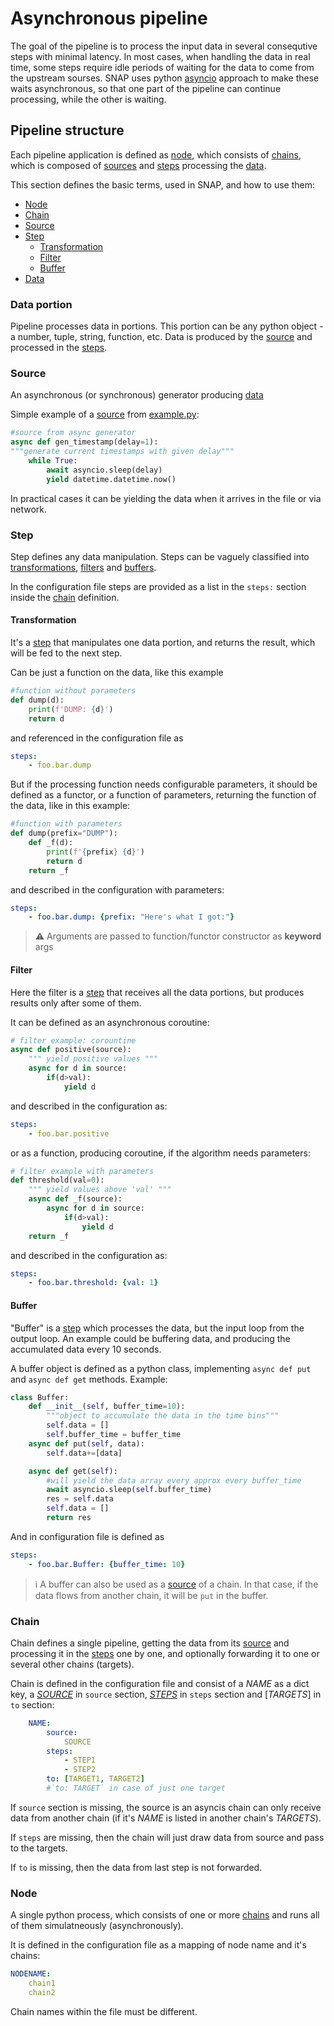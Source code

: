 # Asynchronous pipeline

The goal of the pipeline is to process the input data in several consequtive steps with minimal latency. 
In most cases, when handling the data in real time, some steps require idle periods of waiting for the data to come from the upstream sourses. 
SNAP uses python [asyncio](https://docs.python.org/library/asyncio.html) approach to make these waits asynchronous, so that one part of the pipeline can continue processing, while the other is waiting.


## Pipeline structure

Each pipeline application is defined as [node](#node), which consists of [chains](#chain), which is composed of [sources](#source) and [steps](#step) processing the [data](#data-portion).

This section defines the basic terms, used in SNAP, and how to use them:
* [Node](#node)
* [Chain](#chain)
* [Source](#source)
* [Step](#step)
  * [Transformation](#transformation)
  * [Filter](#filter)
  * [Buffer](#buffer)
* [Data](#data-portion)


### Data portion
Pipeline processes data in portions.
This portion can be any python object - a number, tuple, string, function, etc.
Data is produced by the [source](#source) and processed in the [steps](#step).

### Source
An asynchronous (or synchronous) generator producing [data](#data)

Simple example of a [source](#source) from [example.py](example/example.py):

```python
#source from async generator
async def gen_timestamp(delay=1):
"""generate current timestamps with given delay"""
    while True:
        await asyncio.sleep(delay)
        yield datetime.datetime.now()
```
In practical cases it can be yielding the data when it arrives in the file or via network.


### Step
Step defines any data manipulation. 
Steps can be vaguely classified into [transformations](#transformation), [filters](#filter) and [buffers](#buffer).

In the configuration file steps are provided as a list in the `steps:` section inside the [chain](#chain) definition.

#### Transformation
It's a [step](#step) that manipulates one data portion, and returns the result, which will be fed to the next step.

Can be just a function on the data, like this example
```python
#function without parameters
def dump(d):
    print(f'DUMP: {d}')
    return d
```
and referenced in the configuration file as 
```yml
steps:
    - foo.bar.dump
```

But if the processing function needs configurable parameters, it should be defined as a functor, or a function of parameters, returning the function of the data, like in this example:

```python
#function with parameters
def dump(prefix="DUMP"):
    def _f(d):
        print(f'{prefix} {d}')
        return d
    return _f
```
and described in the configuration with parameters:
```yml
steps:
    - foo.bar.dump: {prefix: "Here's what I got:"}
```
> :warning: Arguments are passed to function/functor constructor as **keyword** args

#### Filter
Here the filter is a [step](#step) that receives all the data portions, but produces results only after some of them.

It can be defined as an asynchronous coroutine:
```python
# filter example: corountine
async def positive(source):
    """ yield positive values """
    async for d in source:
        if(d>val): 
            yield d
```
and described in the configuration as:
```yml
steps:
    - foo.bar.positive
```

or as a function, producing coroutine, if the algorithm needs parameters:

```python
# filter example with parameters
def threshold(val=0):
    """ yield values above 'val' """
    async def _f(source):
        async for d in source:
            if(d>val): 
                yield d
    return _f
```
and described in the configuration as:
```yml
steps:
    - foo.bar.threshold: {val: 1}
```

#### Buffer

"Buffer" is a [step](#step) which processes the data, but the input loop from the output loop. 
An example could be buffering data, and producing the accumulated data every 10 seconds.

A buffer object is defined as a python class, implementing `async def put` and `async def get` methods.
Example:

```python
class Buffer:
    def __init__(self, buffer_time=10):
        """object to accumulate the data in the time bins"""
        self.data = []
        self.buffer_time = buffer_time
    async def put(self, data):
        self.data+=[data]

    async def get(self):
        #will yield the data array every approx every buffer_time
        await asyncio.sleep(self.buffer_time)
        res = self.data
        self.data = []
        return res
```

And in configuration file is defined as
```yml
steps:
    - foo.bar.Buffer: {buffer_time: 10} 
```
> :information_source: A buffer can also be used as a [source](#source) of a chain. In that case, if the data flows from another chain, it will be `put` in the buffer.
### Chain

Chain defines a single pipeline, getting the data from its [source](#source) and processing it in the [steps](#step) one by one, and optionally forwarding it to one or several other chains (targets).

Chain is defined in the configuration file and consist of a *NAME* as a dict key, a [*SOURCE*](#source) in `source` section, [*STEPS*](#step) in `steps` section and  [*TARGETS*] in `to` section:

```yml
    NAME:
        source:
            SOURCE
        steps:
            - STEP1
            - STEP2
        to: [TARGET1, TARGET2]
        #`to: TARGET` in case of just one target
```

If `source` section is missing, the source is an asyncis chain can only receive data from another chain (if it's *NAME* is listed in another chain's *TARGETS*).

If `steps` are missing, then the chain will just draw data from source and pass to the targets.

If `to` is missing, then the data from last step is not forwarded.

### Node
A single python process, which consists of one or more [chains](#chain) and runs all of them simulatneously (asynchronously).

It is defined in the configuration file as a mapping of node name and it's chains:

```yml
NODENAME:
    chain1
    chain2
```

Chain names within the file must be different.
